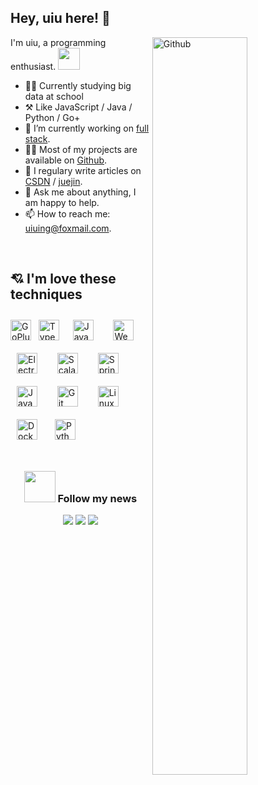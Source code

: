 
## Hey, uiu here! :wave:


<a href="#">
<img width="55%" align="right" alt="Github" src="https://user-images.githubusercontent.com/73827386/155872922-938f8042-88d5-47dd-b97c-b41aaaf8b87a.png" />
</a>

I'm uiu, a programming enthusiast.  <img src="https://media.giphy.com/media/WUlplcMpOCEmTGBtBW/giphy.gif" width="35">


-   👨‍🎓 Currently studying big data at school
-   ⚒️ Like JavaScript / Java / Python / Go+
-   🔭 I’m currently working on <a href="https://www.w3schools.com/whatis/whatis_fullstack.asp" target="_blank">full stack</a>.
-   👨‍💻 Most of my projects are available on <a href="https://github.com/uiuing" target="_blank">Github</a>.
-   🌟 I regulary write articles on <a href="https://uiuing.blog.csdn.net/" target="_blank">CSDN</a> / <a href="https://juejin.cn/user/4037839851890990" target="_blank">juejin</a>.
-   💬 Ask me about anything, I am happy to help.
-   📫 How to reach me: uiuing@foxmail.com.

<br/>


## 💘 I'm love these techniques


<div> 
 <a href="#"><img style="margin: 0px" src="https://user-images.githubusercontent.com/73827386/173024808-9348cb0e-e700-4ea2-8b05-3d08c4de2e17.png" alt="GoPlus" height="33" /></a>  &nbsp;
<a href="#"><img style="margin: 0px" src="https://profilinator.rishav.dev/skills-assets/typescript-original.svg" alt="TypeScript" height="33" /></a>  &nbsp;
<a href="#"><img style="margin: 10px" src="https://profilinator.rishav.dev/skills-assets/javascript-original.svg" alt="JavaScript" height="33" /></a>  &nbsp;
<a href="#"><img style="margin: 10px" src="https://profilinator.rishav.dev/skills-assets/webpack-original.svg" alt="Webpack" height="33" /></a>  &nbsp;
<a href="#"><img style="margin: 10px" src="https://profilinator.rishav.dev/skills-assets/electron-original.svg" alt="Electron" height="33" /></a>  &nbsp;
<a href="#"><img style="margin: 10px" src="https://profilinator.rishav.dev/skills-assets/scala-original-wordmark.svg" alt="Scala" height="33" /></a>  &nbsp;
<a href="#"><img style="margin: 10px" src="https://profilinator.rishav.dev/skills-assets/springio-icon.svg" alt="Spring" height="33" /></a>  &nbsp;
<a href="#"><img style="margin: 10px" src="https://profilinator.rishav.dev/skills-assets/java-original-wordmark.svg" alt="Java" height="33" /></a> &nbsp; 
<a href="#"><img style="margin: 10px" src="https://profilinator.rishav.dev/skills-assets/git-scm-icon.svg" alt="Git" height="33" /></a>  &nbsp;
<a href="#"><img style="margin: 10px" src="https://profilinator.rishav.dev/skills-assets/linux-original.svg" alt="Linux" height="33" /></a>  &nbsp;
<a href="#"><img style="margin: 10px" src="https://profilinator.rishav.dev/skills-assets/docker-original-wordmark.svg" alt="Docker" height="33" /></a>&nbsp;  
<a href="#"><img style="margin: 10px" src="https://profilinator.rishav.dev/skills-assets/python-original.svg" alt="Python" height="33" /></a> 
</div>


<br/>
 
<div align="center">
<h3> <img src="https://media.giphy.com/media/VgCDAzcKvsR6OM0uWg/giphy.gif" width="50">  Follow my news </h3>
 
<a href="https://uiuing.blog.csdn.net/" target="_blank">![](https://img.shields.io/badge/CSDN-red)</a>
<a href="https://juejin.cn/user/4037839851890990" target="_blank">![](https://img.shields.io/badge/%E6%8E%98%E9%87%91-blue)</a>
<a href="https://github.com/uiuing" target="_blank">![](https://img.shields.io/badge/GitHub-Coding%20creates%20value-green)</a>


</div>










